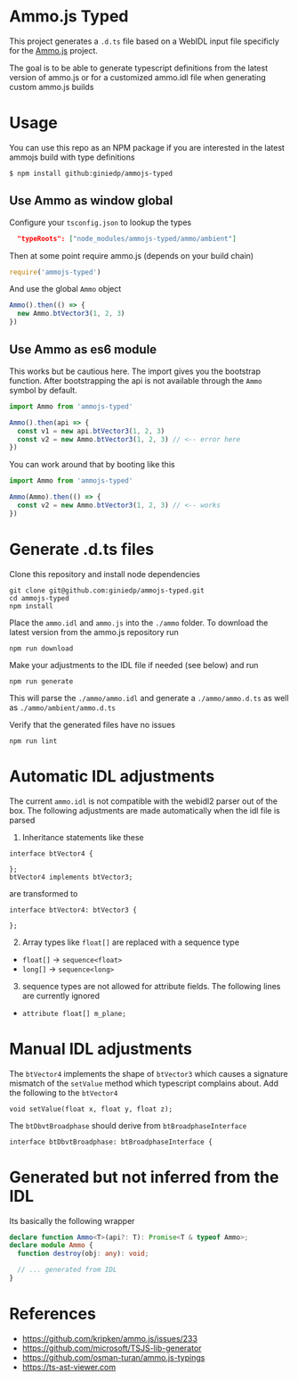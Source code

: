 # Ammo.js Typed

This project generates a `.d.ts` file based on a WebIDL input file specificly for the [Ammo.js](https://github.com/kripken/ammo.js) project.

The goal is to be able to generate typescript definitions from the latest version of ammo.js
or for a customized ammo.idl file when generating custom ammo.js builds

# Usage

You can use this repo as an NPM package if you are interested in the latest ammojs build with type definitions

```
$ npm install github:giniedp/ammojs-typed
```

## Use Ammo as window global

Configure your `tsconfig.json` to lookup the types

```json
  "typeRoots": ["node_modules/ammojs-typed/ammo/ambient"]
```

Then at some point require ammo.js (depends on your build chain)

```ts
require('ammojs-typed')
```

And use the global `Ammo` object

```ts
Ammo().then(() => {
  new Ammo.btVector3(1, 2, 3)
})
```

## Use Ammo as es6 module

This works but be cautious here. The import gives you the bootstrap function. After bootstrapping
the api is not available through the `Ammo` symbol by default.

```ts
import Ammo from 'ammojs-typed'

Ammo().then(api => {
  const v1 = new api.btVector3(1, 2, 3)
  const v2 = new Ammo.btVector3(1, 2, 3) // <-- error here
})
```

You can work around that by booting like this

```ts
import Ammo from 'ammojs-typed'

Ammo(Ammo).then(() => {
  const v2 = new Ammo.btVector3(1, 2, 3) // <-- works
})
```

# Generate .d.ts files

Clone this repository and install node dependencies

```
git clone git@github.com:giniedp/ammojs-typed.git
cd ammojs-typed
npm install
```

Place the `ammo.idl` and `ammo.js` into the `./ammo` folder.
To download the latest version from the ammo.js repository run

```
npm run download
```

Make your adjustments to the IDL file if needed (see below) and run

```
npm run generate
```

This will parse the `./ammo/ammo.idl` and generate a `./ammo/ammo.d.ts` as well as `./ammo/ambient/ammo.d.ts`

Verify that the generated files have no issues

```
npm run lint
```

# Automatic IDL adjustments

The current `ammo.idl` is not compatible with the webidl2 parser out of the box. The following adjustments
are made automatically when the idl file is parsed

1. Inheritance statements like these

```idl
interface btVector4 {

};
btVector4 implements btVector3;
```

are transformed to

```idl
interface btVector4: btVector3 {

};

```

2. Array types like `float[]` are replaced with a sequence type

- `float[]` -> `sequence<float>`
- `long[]` -> `sequence<long>`

3. sequence types are not allowed for attribute fields. The following lines are currently ignored

- `attribute float[] m_plane;`

# Manual IDL adjustments

The `btVector4` implements the shape of `btVector3` which causes a signature mismatch of the `setValue` method which typescript complains about. Add the following to the `btVector4`

```
void setValue(float x, float y, float z);
```

The `btDbvtBroadphase` should derive from `btBroadphaseInterface`

```
interface btDbvtBroadphase: btBroadphaseInterface {
```

# Generated but not inferred from the IDL

Its basically the following wrapper

```.ts
declare function Ammo<T>(api?: T): Promise<T & typeof Ammo>;
declare module Ammo {
  function destroy(obj: any): void;

  // ... generated from IDL
}
```

# References

- https://github.com/kripken/ammo.js/issues/233
- https://github.com/microsoft/TSJS-lib-generator
- https://github.com/osman-turan/ammo.js-typings
- https://ts-ast-viewer.com

